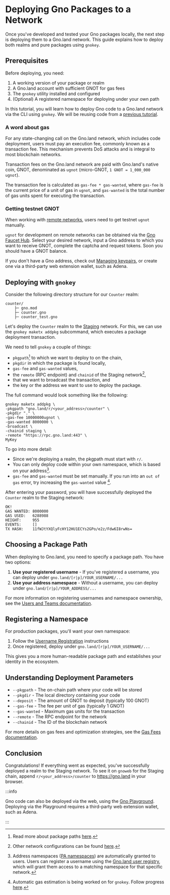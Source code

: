 # Deploying Gno Packages to a Network

Once you've developed and tested your Gno packages locally, the next step is
deploying them to a Gno.land network. This guide explains how to deploy both
realms and pure packages using `gnokey`.

## Prerequisites

Before deploying, you need:

1. A working version of your package or realm
2. A Gno.land account with sufficient GNOT for gas fees
3. The `gnokey` utility installed and configured
4. (Optional) A registered namespace for deploying under your own path

In this tutorial, you will learn how to deploy Gno code to a Gno.land network
via the CLI using `gnokey`. We will be reusing code from a
[previous tutorial](anatomy-of-a-gno-package.md).

### A word about gas

For any state-changing call on the Gno.land network, which includes code
deployment, users must pay an execution fee, commonly known as a transaction
fee. This mechanism prevents DoS attacks and is integral to most blockchain
networks.

Transaction fees on the Gno.land network are paid with Gno.land's native coin,
GNOT, denominated as `ugnot` (micro-GNOT, `1 GNOT = 1_000_000 ugnot`).

The transaction fee is calculated as `gas-fee * gas-wanted`, where `gas-fee` is
the current price of a unit of gas in `ugnot`, and `gas-wanted` is the total
number of gas units spent for executing the transaction.

### Getting testnet GNOT

When working with [remote networks](../resources/gnoland-networks.md), users
need to get testnet `ugnot` manually.

`ugnot` for development on remote networks can be obtained via the
[Gno Faucet Hub](https://faucet.gno.land). Select your desired network, input a
Gno address to which you want to receive GNOT, complete the captcha and request
tokens. Soon you should have a GNOT balance.

If you don't have a Gno address, check out
[Managing keypairs](../users/interact-with-gnokey.md#managing-key-pairs), or
create one via a third-party web extension wallet, such as Adena.

## Deploying with `gnokey`

Consider the following directory structure for our `Counter` realm:

```
counter/
    ├─ gno.mod
    ├─ counter.gno
    ├─ counter_test.gno
```

Let's deploy the `Counter` realm to the
[Staging](../resources/gnoland-networks.md#staging-chain) network. For this,
we can use the `gnokey maketx addpkg` subcommand, which executes a package
deployment transaction.

We need to tell `gnokey` a couple of things:
- `pkgpath`[^1] to which we want to deploy to on the chain,
- `pkgdir` in which the package is found locally,
- `gas-fee` and `gas-wanted` values,
- the `remote` (RPC endpoint) and `chainid` of the Staging network[^2],
- that we want to broadcast the transaction, and
- the key or the address we want to use to deploy the package.

The full command would look something like the following:
```
gnokey maketx addpkg \
-pkgpath "gno.land/r/<your_address>/counter" \
-pkgdir "." \
-gas-fee 10000000ugnot \
-gas-wanted 8000000 \
-broadcast \
-chainid staging \
-remote "https://rpc.gno.land:443" \
MyKey
```

To go into more detail:
- Since we're deploying a realm, the pkgpath must start with `r/`.
- You can only deploy code within your own namespace, which is based on your address[^3].
- `gas-fee` and `gas-wanted` must be set manually. If you run into an `out of gas`
error, try increasing the `gas-wanted` value [^4].

After entering your password, you will have successfully deployed the `Counter`
realm to the Staging network:

```
OK!
GAS WANTED: 8000000
GAS USED:   6288988
HEIGHT:     955
EVENTS:     []
TX HASH:    11fWJtYXQlyFcHY12HU1ECYs2GPo/e2z/Fdw6I8rwNs=
```

## Choosing a Package Path

When deploying to Gno.land, you need to specify a package path. You have two
options:

1. **Use your registered username** - If you've registered a username, you can deploy under `gno.land/[r|p]/YOUR_USERNAME/...`
2. **Use your address namespace** - Without a username, you can deploy under `gno.land/[r|p]/YOUR_ADDRESS/...`

For more information on registering usernames and namespace ownership, see the
[Users and Teams documentation](../resources/users-and-teams.md).

## Registering a Namespace

For production packages, you'll want your own namespace:

1. Follow the [Username Registration](../resources/users-and-teams.md#registration-process) instructions
2. Once registered, deploy under `gno.land/[r|p]/YOUR_USERNAME/...`

This gives you a more human-readable package path and establishes your identity in the ecosystem.

## Understanding Deployment Parameters

- `--pkgpath` - The on-chain path where your code will be stored
- `--pkgdir` - The local directory containing your code
- `--deposit` - The amount of GNOT to deposit (typically 100 GNOT)
- `--gas-fee` - The fee per unit of gas (typically 1 GNOT)
- `--gas-wanted` - Maximum gas units for the transaction
- `--remote` - The RPC endpoint for the network
- `--chainid` - The ID of the blockchain network

For more details on gas fees and optimization strategies, see the [Gas Fees
documentation](../resources/gas-fees.md).

## Conclusion

Congratulations! If everything went as expected, you've successfully deployed a
realm to the Staging network. To see it on `gnoweb` for the Staging chain,
append `r/<your_address>/counter` to https://gno.land in your browser.

:::info

Gno code can also be deployed via the web, using the
[Gno Playground](https://play.gno.land). Deploying via the Playground requires
a third-party web extension wallet, such as Adena.

:::

[^1]: Read more about package paths [here](../resources/gno-packages.md).
[^2]: Other network configurations can be found [here](../resources/gnoland-networks.md).
[^3]: Address namespaces ([PA namespaces](../resources/gno-packages.md#package-path-structure)) are automatically granted to
users. Users can register a username using the [Gno.land user registry](https://gno.land/r/gnoland/users),
which will grant them access to a matching namespace for that specific network.
[^4]: Automatic gas estimation is being worked on for `gnokey`. Follow progress
[here](https://github.com/gnolang/gno/pull/3330).
